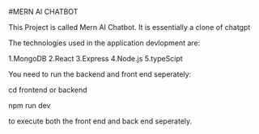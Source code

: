 #MERN AI CHATBOT

This Project is called Mern AI Chatbot. It is essentially a clone of chatgpt

The technologies used in the application devlopment are:

1.MongoDB
2.React
3.Express
4.Node.js
5.typeScipt


You need to run the backend and front end seperately:

cd frontend or backend

npm run dev

to execute both the front end and back end seperately.